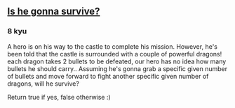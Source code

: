 <h2><a href=https://www.codewars.com/kata/59ca8246d751df55cc00014c/train/csharp target="_blank">Is he gonna survive?</a></h2><h3>8 kyu</h3><p>A hero is on his way to the castle to complete his mission. However, he's been told that the castle is surrounded with a couple of powerful dragons! each dragon takes 2 bullets to be defeated, our hero has no idea how many bullets he should carry.. Assuming he's gonna grab a specific given number of bullets and move forward to fight another specific given number of dragons, will he survive?</p><p>Return true if yes, false otherwise :)</p>